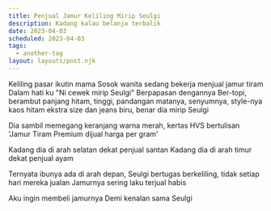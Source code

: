 ```yaml
---
title: Penjual Jamur Keliling Mirip Seulgi
description: Kadang kalau belanja terbalik
date: 2023-04-03
scheduled: 2023-04-03
tags:
  - another-tag
layout: layouts/post.njk
---
```


Keliling pasar ikutin mama
Sosok wanita sedang bekerja menjual jamur tiram
Dalam hati ku "Ni cewek mirip Seulgi"
Berpapasan dengannya
Ber-topi, berambut panjang hitam, tinggi, pandangan matanya, senyumnya, style-nya kaos hitam ekstra size dan jeans biru, benar dia mirip Seulgi

Dia sambil memegang keranjang warna merah, kertas HVS bertulisan 'Jamur Tiram Premium dijual harga per gram'

Kadang dia di arah selatan dekat penjual santan
Kadang dia di arah timur dekat penjual ayam

Ternyata ibunya ada di arah depan, Seulgi bertugas berkeliling,
tidak setiap hari mereka jualan
Jamurnya sering laku terjual habis

Aku ingin membeli jamurnya
Demi kenalan sama Seulgi